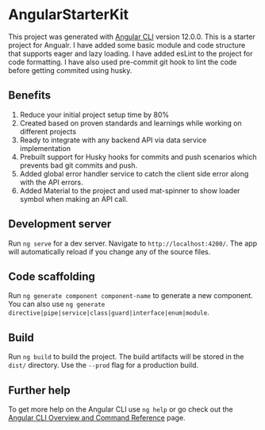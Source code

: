 # AngularStarterKit

This project was generated with [Angular CLI](https://github.com/angular/angular-cli) version 12.0.0.
This is a starter project for Angualr. I have added some basic module and code structure that supports eager and lazy loading. I have added esLint to the project for code formatting.
I have also used pre-commit git hook to lint the code before getting commited using husky.


## Benefits
1. Reduce your initial project setup time by 80%
2. Created based on proven standards and learnings while working on different projects
3. Ready to integrate with any backend API via data service implementation
4. Prebuilt support for Husky hooks for commits and push scenarios which prevents bad git commits and push.
5. Added global error handler service to catch the client side error along with the API errors.
6. Added Material to the project and used mat-spinner to show loader symbol when making an API call.

## Development server

Run `ng serve` for a dev server. Navigate to `http://localhost:4200/`. The app will automatically reload if you change any of the source files.

## Code scaffolding

Run `ng generate component component-name` to generate a new component. You can also use `ng generate directive|pipe|service|class|guard|interface|enum|module`.

## Build

Run `ng build` to build the project. The build artifacts will be stored in the `dist/` directory. Use the `--prod` flag for a production build.

## Further help

To get more help on the Angular CLI use `ng help` or go check out the [Angular CLI Overview and Command Reference](https://angular.io/cli) page.
